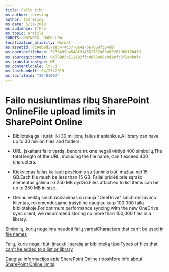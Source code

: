 ```yaml
---
title: Failo ribų
ms.author: toresing
author: tomresing
ms.date: 5/21/2018
ms.audience: ITPro
ms.topic: article
ROBOTS: NOINDEX, NOFOLLOW
localization_priority: Normal
ms.assetid: dc0eb9d1-aec4-4c37-8e4a-b67089f3246b
ms.openlocfilehash: 3735499b4548f91455f787a60492267d68f2b47d
ms.sourcegitcommit: 9d78905c512192ffc4675468abd2efc5f2e4baf4
ms.translationtype: MT
ms.contentlocale: lt-LT
ms.lasthandoff: 04/23/2019
ms.locfileid: "32401907"
---
```

# <a name="file-upload-limits-in-sharepoint-online"></a><span data-ttu-id="9c150-102">Failo nusiuntimas ribų SharePoint Online</span><span class="sxs-lookup"><span data-stu-id="9c150-102">File upload limits in SharePoint Online</span></span>

- <span data-ttu-id="9c150-103">Biblioteką gali turėti iki 30 milijonų failus ir aplankus.</span><span class="sxs-lookup"><span data-stu-id="9c150-103">A library can have up to 30 million files and folders.</span></span>
    
- <span data-ttu-id="9c150-104">URL, įskaitant failo vardą, bendra trukmė negali viršyti 400 simbolių.</span><span class="sxs-lookup"><span data-stu-id="9c150-104">The total length of the URL, including the file name, can't exceed 400 characters.</span></span>
    
- <span data-ttu-id="9c150-105">Kiekvienas failas keliauti pėsčiomis su šunimis būti mažiau nei 15 GB.</span><span class="sxs-lookup"><span data-stu-id="9c150-105">Each file mush be less than 15 GB.</span></span> <span data-ttu-id="9c150-106">Failai pridėti prie sąrašo elementus galima iki 250 MB dydžio.</span><span class="sxs-lookup"><span data-stu-id="9c150-106">Files attached to list items can be up to 250 MB in size.</span></span>
    
- <span data-ttu-id="9c150-107">Geriau veiktų sinchronizavimas su nauja "OneDrive" sinchronizavimo klientas, rekomenduojame įrašyti ne daugiau kaip 100 000 failų bibliotekoje.</span><span class="sxs-lookup"><span data-stu-id="9c150-107">For optimum performance syncing with the new OneDrive sync client, we recommend storing no more than 100,000 files in a library.</span></span> 
    
[<span data-ttu-id="9c150-108">Simbolių, kurių negalima naudoti failų vardai</span><span class="sxs-lookup"><span data-stu-id="9c150-108">Characters that can't be used in file names</span></span>](https://go.microsoft.com/fwlink/?linkid=866430)
  
[<span data-ttu-id="9c150-109">Failų, kurie negali būti įtraukti į sąrašą ar biblioteką tipai</span><span class="sxs-lookup"><span data-stu-id="9c150-109">Types of files that can't be added to a list or library</span></span>](https://go.microsoft.com/fwlink/?linkid=273757)
  
[<span data-ttu-id="9c150-110">Daugiau informacijos apie SharePoint Online ribos</span><span class="sxs-lookup"><span data-stu-id="9c150-110">More info about SharePoint Online limits</span></span>](https://go.microsoft.com/fwlink/?linkid=271273)
  

